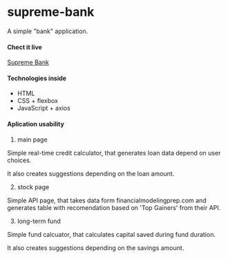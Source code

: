 # supreme-bank

A simple "bank" application.

<h4>Chect it live</h4>

[Supreme Bank](https://mnemony.github.io/supreme-bank/index.html)

<h4>Technologies inside</h4>

* HTML
* CSS + flexbox
* JavaScript + axios

<h4>Aplication usability</h4>

1. main page

Simple real-time credit calculator, that generates loan data depend on user choices.

It also creates suggestions depending on the loan amount.

2. stock page

Simple API page, that takes data  form financialmodelingprep.com and generates table with recomendation based 
on 'Top Gainers' from their API. 

3. long-term fund

Simple fund calcuator, that calculates capital saved during fund duration.

It also creates suggestions depending on the savings amount.
